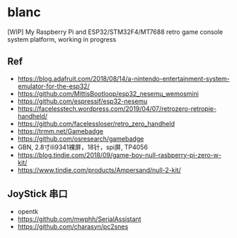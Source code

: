 # blanc
[WIP] My Raspberry Pi and ESP32/STM32F4/MT7688 retro game console system platform, working in progress

## Ref  
* https://blog.adafruit.com/2018/08/14/a-nintendo-entertainment-system-emulator-for-the-esp32/  
* https://github.com/MittisBootloop/esp32_nesemu_wemosmini  
* https://github.com/espressif/esp32-nesemu  
* https://facelesstech.wordpress.com/2019/04/07/retrozero-retropie-handheld/  
* https://github.com/facelessloser/retro_zero_handheld  
* https://trmm.net/Gamebadge  
* https://github.com/osresearch/gamebadge  
* GBN, 2.8寸ili9341裸屏，18针，spi屏, TP4056     
* https://blog.tindie.com/2018/09/game-boy-null-rasbperry-pi-zero-w-kit/  
* https://www.tindie.com/products/Ampersand/null-2-kit/  

## JoyStick 串口    
* opentk  
* https://github.com/mwphh/SerialAssistant  
* https://github.com/charasyn/pc2snes  
